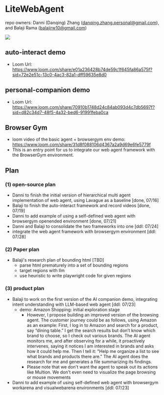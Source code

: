 # LiteWebAgent
repo owners: Danni (Danqing) Zhang (danqing.zhang.personal@gmail.com), and Balaji Rama (balajirw10@gmail.com)

<a href='https://discord.gg/gqap9bzk'><img src='https://img.shields.io/badge/Community-Discord-8A2BE2'></a>


## auto-interact demo
* Loom Url: https://www.loom.com/share/e01a236428b74de59c1f645fa86a575f?sid=72e2e51c-13c0-4ac3-82a1-dff59635e8d0

## personal-companion demo
* Loom Url: https://www.loom.com/share/70910b1748d24c84ab093d4c7db5697f?sid=d82c34d7-48f5-4a32-bed6-91991feba0ca

## Browser Gym
* loom video of the basic agent + browsergym env demo: https://www.loom.com/share/31d8f088106d4367a2a9d69e6fe5779f
* This is an entry point for us to integrate our web agent framework with the BrowserGym environment.

## Plan
### (1) open-source plan
* Danni to finish the initial version of hierarchical multi agent implementation of web agent, using Lavague as a baseline [done, 07/16]
* Balaji to finish the auto-interact framework and record videos [done, 07/19]
* Danni to add example of using a self-defined web agent with browsergym openended environment [done, 07/21]
* Danni and Balaji to consolidate the two frameworks into one [ddl: 07/24]
* integrate the web agent framework with browsergym environment [ddl: 07/28]

### (2) Paper plan
* Balaji's research plan of bounding html [TBD]
  * parse html prematurely into a set of bounding regions 
  * target regions with llm 
  * use heuristic to write playwright code for given regions

### (3) product plan
* Balaji to work on the first version of the AI companion demo, integrating intent understanding with LLM-based web agent [ddl: 07/23]
  * demo: Amazon Shopping: initial exploration stage 
    * However, I propose building an improved version of the browsing agent. The customer journey could be as follows, using Amazon as an example: First, I log in to Amazon and search for a product, say “dining table.” I get the search results but don’t know which brand to choose, so I check out various brands. The AI agent monitors me, and after observing for a while, it proactively intervenes, saying it notices I am interested in brands and asks how it could help me. Then I tell it: "Help me organize a list to see what brands and products there are." The AI agent does the research for me and generates a file summarizing its findings. 
    * Please note that we don't want the agent to speak out its actions like Multion. We don't even need to visualize the page browsing or mouse movements
* Danni to add example of using self-defined web agent with browsergym workarena and visualwebarena environments [ddl: 07/23]

